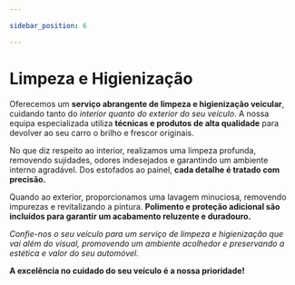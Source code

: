 ```yaml
---

sidebar_position: 6

---  
```


 

# Limpeza e Higienização



Oferecemos um **serviço abrangente de limpeza e higienização veicular**, cuidando tanto do _interior quanto do exterior do seu veículo_. A nossa equipa especializada utiliza **técnicas e produtos de alta qualidade** para devolver ao seu carro o brilho e frescor originais.

 

No que diz respeito ao interior, realizamos uma limpeza profunda, removendo sujidades, odores indesejados e garantindo um ambiente interno agradável. Dos estofados ao painel, **cada detalhe é tratado com precisão.**

 

Quando ao exterior, proporcionamos uma lavagem minuciosa, removendo impurezas e revitalizando a pintura. **Polimento e proteção adicional são incluídos para garantir um acabamento reluzente e duradouro.**

 

_Confie-nos o seu veículo para um serviço de limpeza e higienização que vai além do visual, promovendo um ambiente acolhedor e preservando a estética e valor do seu automóvel._

 

**A excelência no cuidado do seu veículo é a nossa prioridade!**
